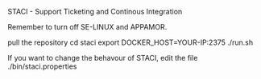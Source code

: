STACI - Support Ticketing and Continous Integration

Remember to turn off SE-LINUX and APPAMOR.

pull the repository
cd staci
export DOCKER_HOST=YOUR-IP:2375
./run.sh

If you want to change the behavour of STACI, edit the file ./bin/staci.properties
